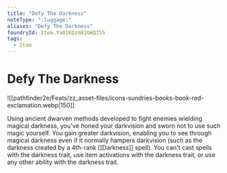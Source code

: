 ```yaml
---
title: "Defy The Darkness"
noteType: ":luggage:"
aliases: "Defy The Darkness"
foundryId: Item.Ya01KQzdA1GHQI55
tags:
  - Item
---
```


# Defy The Darkness
![[pathfinder2e/Feats/zz_asset-files/icons-sundries-books-book-red-exclamation.webp|150]]

Using ancient dwarven methods developed to fight enemies wielding magical darkness, you've honed your darkvision and sworn not to use such magic yourself. You gain greater darkvision, enabling you to see through magical darkness even if it normally hampers darkvision (such as the darkness created by a 4th-rank [[Darkness]] spell). You can't cast spells with the darkness trait, use item activations with the darkness trait, or use any other ability with the darkness trait.
